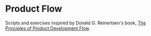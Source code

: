 # Product Flow

Scripts and exercises inspired by Donald G. Reinertsen's book, [The Principles of Product Development Flow](https://www.goodreads.com/book/show/22586058).
